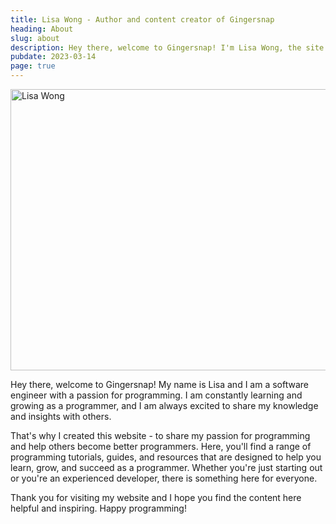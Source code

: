 ```yaml
---
title: Lisa Wong - Author and content creator of Gingersnap
heading: About
slug: about
description: Hey there, welcome to Gingersnap! I'm Lisa Wong, the site's author and content creator.
pubdate: 2023-03-14
page: true
---
```


<img width="800" height="450" src="/media/lisa.webp" alt="Lisa Wong"/>

Hey there, welcome to Gingersnap! My name is Lisa and I am a software engineer with a passion for programming. I am constantly learning and growing as a programmer, and I am always excited to share my knowledge and insights with others.

That's why I created this website - to share my passion for programming and help others become better programmers. Here, you'll find a range of programming tutorials, guides, and resources that are designed to help you learn, grow, and succeed as a programmer. Whether you're just starting out or you're an experienced developer, there is something here for everyone.

Thank you for visiting my website and I hope you find the content here helpful and inspiring. Happy programming!
